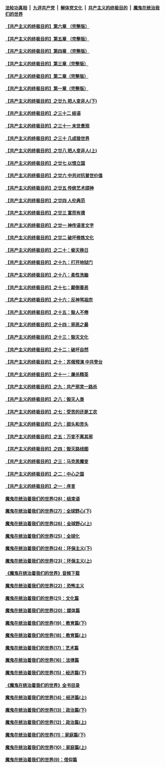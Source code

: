####  [法轮功真相](../../../../basic/blob/master/README.md?t=09071039) &nbsp;|&nbsp; [九评共产党](../../../../9ping.md/blob/master/README.md?t=09071039) &nbsp;|&nbsp; [解体党文化](../../../../jtdwh.md/blob/master/README.md?t=09071039)  &nbsp;|&nbsp; [共产主义的终极目的](../../../../gczydzjmd.md/blob/master/README.md?t=09071039) &nbsp;|&nbsp; [魔鬼在统治我们的世界](../../../../mgztzwmdsj.md/blob/master/README.md?t=09071039) 

#### [【共产主义的终极目的】第六章 （完整版）](../pages/nsc422/n11428913.md?t=09071039) 

#### [【共产主义的终极目的】第五章 （完整版）](../pages/nsc422/n11428912.md?t=09071039) 

#### [【共产主义的终极目的】第四章 （完整版）](../pages/nsc422/n11428907.md?t=09071039) 

#### [【共产主义的终极目的】第三章（完整版）](../pages/nsc422/n11428848.md?t=09071039) 

#### [【共产主义的终极目的】第二章（完整版）](../pages/nsc422/n11428831.md?t=09071039) 

#### [【共产主义的终极目的】第一章（完整版）](../pages/nsc422/n11417651.md?t=09071039) 

#### [【共产主义的终极目的】之廿九 把人变非人(下)](../pages/nsc422/n11344140.md?t=09071039) 

#### [【共产主义的终极目的】之三十二 结语](../pages/nsc422/n11360535.md?t=09071039) 

#### [【共产主义的终极目的】之三十一 末世景观](../pages/nsc422/n11351129.md?t=09071039) 

#### [【共产主义的终极目的】之三十 几成狼世界](../pages/nsc422/n11348280.md?t=09071039) 

#### [【共产主义的终极目的】之廿八 把人变非人(上)](../pages/nsc422/n11340492.md?t=09071039) 

#### [【共产主义的终极目的】之廿七 以恨立国](../pages/nsc422/n11336944.md?t=09071039) 

#### [【共产主义的终极目的】之廿六 中共对抗普世价值](../pages/nsc422/n11324785.md?t=09071039) 

#### [【共产主义的终极目的】之廿五 传统艺术颂神](../pages/nsc422/n11296396.md?t=09071039) 

#### [【共产主义的终极目的】之廿四 人伦典范](../pages/nsc422/n11296397.md?t=09071039) 

#### [【共产主义的终极目的】之廿三 富而有德](../pages/nsc422/n11283598.md?t=09071039) 

#### [【共产主义的终极目的】之廿一 神传语言文字](../pages/nsc422/n11263265.md?t=09071039) 

#### [【共产主义的终极目的】之廿二 破坏修炼文化](../pages/nsc422/n11245728.md?t=09071039) 

#### [【共产主义的终极目的】之二十：偷天换日](../pages/nsc422/n11238846.md?t=09071039) 

#### [【共产主义的终极目的】之十九：打开地狱门](../pages/nsc422/n11206376.md?t=09071039) 

#### [【共产主义的终极目的】之十八：柔性洗脑](../pages/nsc422/n11199994.md?t=09071039) 

#### [【共产主义的终极目的】之十七：颠倒善恶](../pages/nsc422/n11179782.md?t=09071039) 

#### [【共产主义的终极目的】之十六：反神骂祖宗](../pages/nsc422/n11166798.md?t=09071039) 

#### [【共产主义的终极目的】之十五：毁人不倦](../pages/nsc422/n11166792.md?t=09071039) 

#### [【共产主义的终极目的】之十四：邪恶之最](../pages/nsc422/n11150249.md?t=09071039) 

#### [【共产主义的终极目的】之十三：毁灭文化](../pages/nsc422/n11135227.md?t=09071039) 

#### [【共产主义的终极目的】之十二：破坏自然](../pages/nsc422/n11135214.md?t=09071039) 

#### [【共产主义的终极目的】之十：苏俄预演 中共登台](../pages/nsc422/n11118424.md?t=09071039) 

#### [【共产主义的终极目的】之十一：屠杀精英](../pages/nsc422/n11118442.md?t=09071039) 

#### [【共产主义的终极目的】之九：共产邪灵一路杀](../pages/nsc422/n11114139.md?t=09071039) 

#### [【共产主义的终极目的】之八：毁灭人类](../pages/nsc422/n11108503.md?t=09071039) 

#### [【共产主义的终极目的】之七：受苦的还是工农](../pages/nsc422/n11101809.md?t=09071039) 

#### [【共产主义的终极目的】之六：甜头和苦头](../pages/nsc422/n11096971.md?t=09071039) 

#### [【共产主义的终极目的】之五：万变不离其邪](../pages/nsc422/n11091285.md?t=09071039) 

#### [【共产主义的终极目的】之四：毁灭路线图](../pages/nsc422/n11086284.md?t=09071039) 

#### [【共产主义的终极目的】之三：马克思魔变](../pages/nsc422/n11061941.md?t=09071039) 

#### [【共产主义的终极目的】之二：中心之国](../pages/nsc422/n11047728.md?t=09071039) 

#### [【共产主义的终极目的】之一：序言](../pages/nsc422/n11086077.md?t=09071039) 

#### [魔鬼在统治着我们的世界(28)：结束语](../pages/nsc422/n10936246.md?t=09071039) 

#### [魔鬼在统治着我们的世界(27)：全球野心(下)](../pages/nsc422/n10928319.md?t=09071039) 

#### [魔鬼在统治着我们的世界(26)：全球野心(上)](../pages/nsc422/n10900318.md?t=09071039) 

#### [魔鬼在统治着我们的世界(25)：全球化](../pages/nsc422/n10788205.md?t=09071039) 

#### [魔鬼在统治着我们的世界(24)：环保主义(下)](../pages/nsc422/n10695307.md?t=09071039) 

#### [魔鬼在统治着我们的世界(23)：环保主义(上)](../pages/nsc422/n10688613.md?t=09071039) 

#### [《魔鬼在统治着我们的世界》音频下载](../pages/nsc422/n10635553.md?t=09071039) 

#### [魔鬼在统治着我们的世界(22)：恐怖主义](../pages/nsc422/n10614727.md?t=09071039) 

#### [魔鬼在统治着我们的世界(21)：文化篇](../pages/nsc422/n10597706.md?t=09071039) 

#### [魔鬼在统治着我们的世界(20)：媒体篇](../pages/nsc422/n10586579.md?t=09071039) 

#### [魔鬼在统治着我们的世界(19)：教育篇(下)](../pages/nsc422/n10564808.md?t=09071039) 

#### [魔鬼在统治着我们的世界(18)：教育篇(上)](../pages/nsc422/n10526970.md?t=09071039) 

#### [魔鬼在统治着我们的世界(17)：艺术篇](../pages/nsc422/n10499093.md?t=09071039) 

#### [魔鬼在统治着我们的世界(16)：法律篇](../pages/nsc422/n10485969.md?t=09071039) 

#### [魔鬼在统治着我们的世界(15)：经济篇(下)](../pages/nsc422/n10469975.md?t=09071039) 

#### [《魔鬼在统治着我们的世界》全书目录](../pages/nsc422/n10464261.md?t=09071039) 

#### [魔鬼在统治着我们的世界(14)：经济篇(上)](../pages/nsc422/n10457370.md?t=09071039) 

#### [魔鬼在统治着我们的世界(13)：政治篇(下)](../pages/nsc422/n10448270.md?t=09071039) 

#### [魔鬼在统治着我们的世界(12)：政治篇(上)](../pages/nsc422/n10444576.md?t=09071039) 

#### [魔鬼在统治着我们的世界(11)：家庭篇(下)](../pages/nsc422/n10440961.md?t=09071039) 

#### [魔鬼在统治着我们的世界(10)：家庭篇(上)](../pages/nsc422/n10435448.md?t=09071039) 

#### [魔鬼在统治着我们的世界(9)：信仰篇](../pages/nsc422/n10432159.md?t=09071039) 

